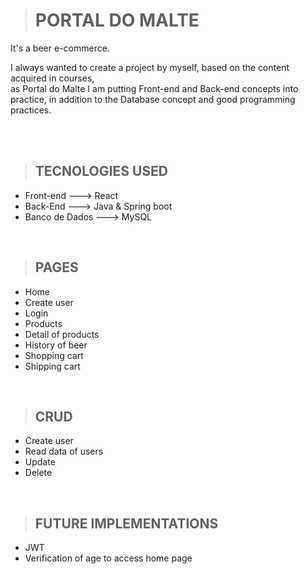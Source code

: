 ># <h1>PORTAL DO MALTE</h1>

<p>It's a beer e-commerce.</p>
<p>I always wanted to create a project by myself, based on the content acquired in courses,</br>
as Portal do Malte I am putting Front-end and Back-end concepts into practice, in addition to the Database concept and good programming practices.</p>
</br>
</br>

>## TECNOLOGIES USED

 - Front-end ---> React
 - Back-End ---> Java & Spring boot
 - Banco de Dados ---> MySQL
</br>

>## PAGES
 - Home
 - Create user
 - Login
 - Products
 - Detail of products
 - History of beer
 - Shopping cart
 - Shipping cart
 </br>

>## CRUD
 - Create user
 - Read data of users
 - Update
 - Delete
 </br>

>## FUTURE IMPLEMENTATIONS
 - JWT
 - Verification of age to access home page
